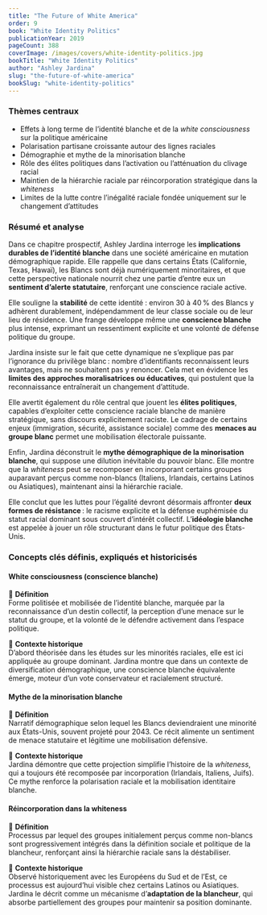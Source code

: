 ```yaml
---
title: "The Future of White America"
order: 9
book: "White Identity Politics"
publicationYear: 2019
pageCount: 388
coverImage: /images/covers/white-identity-politics.jpg
bookTitle: "White Identity Politics"
author: "Ashley Jardina"
slug: "the-future-of-white-america"
bookSlug: "white-identity-politics"
---
```


### Thèmes centraux

- Effets à long terme de l’identité blanche et de la *white consciousness* sur la politique américaine
- Polarisation partisane croissante autour des lignes raciales
- Démographie et mythe de la minorisation blanche
- Rôle des élites politiques dans l’activation ou l’atténuation du clivage racial
- Maintien de la hiérarchie raciale par réincorporation stratégique dans la *whiteness*
- Limites de la lutte contre l’inégalité raciale fondée uniquement sur le changement d’attitudes

### Résumé et analyse

Dans ce chapitre prospectif, Ashley Jardina interroge les **implications durables de l’identité blanche** dans une société américaine en mutation démographique rapide. Elle rappelle que dans certains États (Californie, Texas, Hawaï), les Blancs sont déjà numériquement minoritaires, et que cette perspective nationale nourrit chez une partie d’entre eux un **sentiment d’alerte statutaire**, renforçant une conscience raciale active.

Elle souligne la **stabilité** de cette identité : environ 30 à 40 % des Blancs y adhèrent durablement, indépendamment de leur classe sociale ou de leur lieu de résidence. Une frange développe même une **conscience blanche** plus intense, exprimant un ressentiment explicite et une volonté de défense politique du groupe.

Jardina insiste sur le fait que cette dynamique ne s’explique pas par l’ignorance du privilège blanc : nombre d’identifiants reconnaissent leurs avantages, mais ne souhaitent pas y renoncer. Cela met en évidence les **limites des approches moralisatrices ou éducatives**, qui postulent que la reconnaissance entraînerait un changement d’attitude.

Elle avertit également du rôle central que jouent les **élites politiques**, capables d’exploiter cette conscience raciale blanche de manière stratégique, sans discours explicitement raciste. Le cadrage de certains enjeux (immigration, sécurité, assistance sociale) comme des **menaces au groupe blanc** permet une mobilisation électorale puissante.

Enfin, Jardina déconstruit le **mythe démographique de la minorisation blanche**, qui suppose une dilution inévitable du pouvoir blanc. Elle montre que la *whiteness* peut se recomposer en incorporant certains groupes auparavant perçus comme non-blancs (Italiens, Irlandais, certains Latinos ou Asiatiques), maintenant ainsi la hiérarchie raciale.

Elle conclut que les luttes pour l’égalité devront désormais affronter **deux formes de résistance** : le racisme explicite et la défense euphémisée du statut racial dominant sous couvert d’intérêt collectif. L’**idéologie blanche** est appelée à jouer un rôle structurant dans le futur politique des États-Unis.

<!--concepts:start-->

### Concepts clés définis, expliqués et historicisés

#### **White consciousness (conscience blanche)**

🔹 **Définition**  
Forme politisée et mobilisée de l’identité blanche, marquée par la reconnaissance d’un destin collectif, la perception d’une menace sur le statut du groupe, et la volonté de le défendre activement dans l’espace politique.

🔹 **Contexte historique**  
D’abord théorisée dans les études sur les minorités raciales, elle est ici appliquée au groupe dominant. Jardina montre que dans un contexte de diversification démographique, une conscience blanche équivalente émerge, moteur d’un vote conservateur et racialement structuré.

#### **Mythe de la minorisation blanche**

🔹 **Définition**  
Narratif démographique selon lequel les Blancs deviendraient une minorité aux États-Unis, souvent projeté pour 2043. Ce récit alimente un sentiment de menace statutaire et légitime une mobilisation défensive.

🔹 **Contexte historique**  
Jardina démontre que cette projection simplifie l’histoire de la *whiteness*, qui a toujours été recomposée par incorporation (Irlandais, Italiens, Juifs). Ce mythe renforce la polarisation raciale et la mobilisation identitaire blanche.

#### **Réincorporation dans la whiteness**

🔹 **Définition**  
Processus par lequel des groupes initialement perçus comme non-blancs sont progressivement intégrés dans la définition sociale et politique de la blancheur, renforçant ainsi la hiérarchie raciale sans la déstabiliser.

🔹 **Contexte historique**  
Observé historiquement avec les Européens du Sud et de l’Est, ce processus est aujourd’hui visible chez certains Latinos ou Asiatiques. Jardina le décrit comme un mécanisme d’**adaptation de la blancheur**, qui absorbe partiellement des groupes pour maintenir sa position dominante.

<!--concepts:end-->
